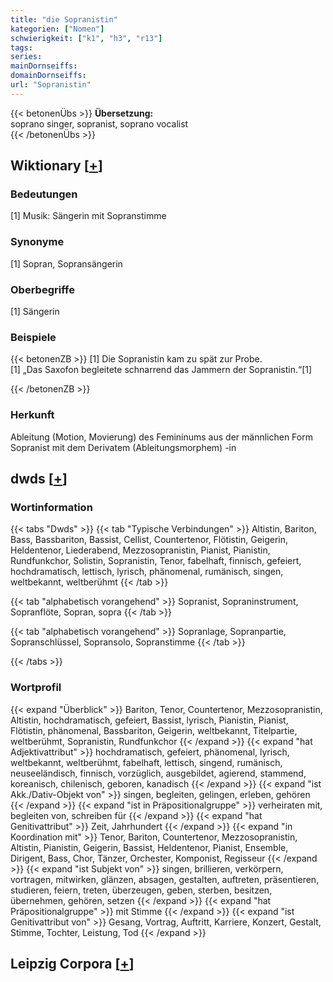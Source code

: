 ```yaml
---
title: "die Sopranistin"
kategorien: ["Nomen"]
schwierigkeit: ["k1", "h3", "r13"]
tags:
series:
mainDornseiffs:
domainDornseiffs:
url: "Sopranistin"
---
```


{{< betonenÜbs >}}
**Übersetzung:**  
soprano singer, sopranist, soprano vocalist  
{{< /betonenÜbs >}}

## Wiktionary [[+](https://de.wiktionary.org/wiki/Sopranistin)]

### Bedeutungen
[1] Musik: Sängerin mit Sopranstimme  

### Synonyme
[1] Sopran, Sopransängerin  

### Oberbegriffe
[1] Sängerin  

### Beispiele
{{< betonenZB >}}
[1] Die Sopranistin kam zu spät zur Probe.  
[1] „Das Saxofon begleitete schnarrend das Jammern der Sopranistin.“[1]  

{{< /betonenZB >}}
### Herkunft
Ableitung (Motion, Movierung) des Femininums aus der männlichen Form Sopranist mit dem Derivatem (Ableitungsmorphem) -in  



## dwds [[+](https://www.dwds.de/wb/Sopranistin)]

### Wortinformation
{{< tabs "Dwds" >}}
{{< tab "Typische Verbindungen" >}}
Altistin, Bariton, Bass, Bassbariton, Bassist, Cellist, Countertenor, Flötistin, Geigerin, Heldentenor, Liederabend, Mezzosopranistin, Pianist, Pianistin, Rundfunkchor, Solistin, Sopranistin, Tenor, fabelhaft, finnisch, gefeiert, hochdramatisch, lettisch, lyrisch, phänomenal, rumänisch, singen, weltbekannt, weltberühmt
{{< /tab >}}

{{< tab "alphabetisch vorangehend" >}}
Sopranist, Sopraninstrument, Sopranflöte, Sopran, sopra
{{< /tab >}}

{{< tab "alphabetisch vorangehend" >}}
Sopranlage, Sopranpartie, Sopranschlüssel, Sopransolo, Sopranstimme
{{< /tab >}}

{{< /tabs >}}

### Wortprofil
{{< expand "Überblick" >}} Bariton, Tenor, Countertenor, Mezzosopranistin, Altistin, hochdramatisch, gefeiert, Bassist, lyrisch, Pianistin, Pianist, Flötistin, phänomenal, Bassbariton, Geigerin, weltbekannt, Titelpartie, weltberühmt, Sopranistin, Rundfunkchor {{< /expand >}}
{{< expand "hat Adjektivattribut" >}} hochdramatisch, gefeiert, phänomenal, lyrisch, weltbekannt, weltberühmt, fabelhaft, lettisch, singend, rumänisch, neuseeländisch, finnisch, vorzüglich, ausgebildet, agierend, stammend, koreanisch, chilenisch, geboren, kanadisch {{< /expand >}}
{{< expand "ist Akk./Dativ-Objekt von" >}} singen, begleiten, gelingen, erleben, gehören {{< /expand >}}
{{< expand "ist in Präpositionalgruppe" >}} verheiraten mit, begleiten von, schreiben für {{< /expand >}}
{{< expand "hat Genitivattribut" >}} Zeit, Jahrhundert {{< /expand >}}
{{< expand "in Koordination mit" >}} Tenor, Bariton, Countertenor, Mezzosopranistin, Altistin, Pianistin, Geigerin, Bassist, Heldentenor, Pianist, Ensemble, Dirigent, Bass, Chor, Tänzer, Orchester, Komponist, Regisseur {{< /expand >}}
{{< expand "ist Subjekt von" >}} singen, brillieren, verkörpern, vortragen, mitwirken, glänzen, absagen, gestalten, auftreten, präsentieren, studieren, feiern, treten, überzeugen, geben, sterben, besitzen, übernehmen, gehören, setzen {{< /expand >}}
{{< expand "hat Präpositionalgruppe" >}} mit Stimme {{< /expand >}}
{{< expand "ist Genitivattribut von" >}} Gesang, Vortrag, Auftritt, Karriere, Konzert, Gestalt, Stimme, Tochter, Leistung, Tod {{< /expand >}}

## Leipzig Corpora [[+](https://corpora.uni-leipzig.de/en/res?word=Sopranistin&corpusId=deu_newscrawl-public_2018)]

